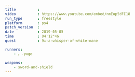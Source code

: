 ```yaml
---
title          :
video          : https://www.youtube.com/embed/nmEop5dFI18
run_type       : freestyle
platform       : ps4
patch_version  : 
date           : 2019-05-05
time           : 04'12"46
quest          : 9★-a-whisper-of-white-mane

runners:
    - 。-yugo

weapons:
    - sword-and-shield
---
```

